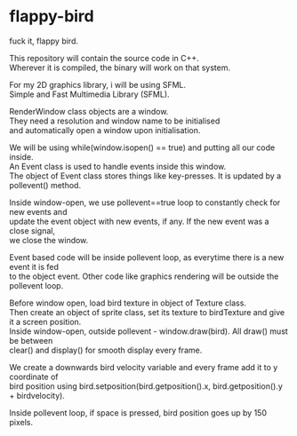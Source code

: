 # flappy-bird
fuck it, flappy bird.

This repository will contain the source code in C++. <br>
Wherever it is compiled, the binary will work on that system. 

For my 2D graphics library, i will be using SFML. <br>
Simple and Fast Multimedia Library (SFML).

RenderWindow class objects are a window. <br>
They need a resolution and window name to be initialised <br>
and automatically open a window upon initialisation.

We will be using while(window.isopen() == true) and putting all our code inside. <br>
An Event class is used to handle events inside this window. <br>
The object of Event class stores things like key-presses. It is updated by a pollevent() method.

Inside window-open, we use pollevent==true loop to constantly check for new events and <br>
update the event object with new events, if any. If the new event was a close signal, <br>
we close the window.

Event based code will be inside pollevent loop, as everytime there is a new event it is fed <br>
to the object event. Other code like graphics rendering will be outside the pollevent loop.

Before window open, load bird texture in object of Texture class. <br>
Then create an object of sprite class, set its texture to birdTexture and give it a screen position. <br>
Inside window-open, outside pollevent - window.draw(bird). All draw() must be between <br>
clear() and display() for smooth display every frame.

We create a downwards bird velocity variable and every frame add it to y coordinate of <br>
bird position using bird.setposition(bird.getposition().x, bird.getposition().y + birdvelocity).

Inside pollevent loop, if space is pressed, bird position goes up by 150 pixels. 